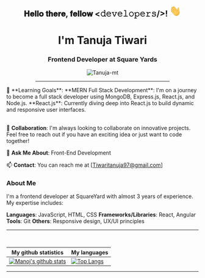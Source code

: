 <div align="center">
<h2> 𝐇𝐞𝐥𝐥𝐨 𝐭𝐡𝐞𝐫𝐞, 𝐟𝐞𝐥𝐥𝐨𝐰 <𝚍𝚎𝚟𝚎𝚕𝚘𝚙𝚎𝚛𝚜/>! <img src="https://github.com/ABSphreak/ABSphreak/blob/master/gifs/Hi.gif" width="30px" height="30px"></h2>
</div>
<h1 align="center"> I'm Tanuja Tiwari</h1>
<!-- <h3 align="center">Computer Science graduate From DIT University, Dehradun</h3> -->
<h3 align="center">Frontend Developer at Square Yards</h3>

<!-- Visitor count -->
 <div align="center">
<p align="center"> <img src="https://komarev.com/ghpvc/?username=Tanuja-mt&label=Profile%20views&color=0e75b6&style=flat" alt="Tanuja-mt" /> </p>
<hr width= "70%">
 </div>
 
<div>
🌱 **Learning Goals**: 
  **MERN Full Stack Development**: I'm on a journey to become a full stack developer using MongoDB, Express.js, React.js, and Node.js.
   **React.js**: Currently diving deep into React.js to build dynamic and responsive user interfaces.
   <br />
    <br />

 👯 **Collaboration**: 
     I'm always looking to collaborate on innovative projects. Feel free to reach out if you have an exciting idea or just want to code together!

  💬 **Ask Me About**: 
   Front-End Development

 📫 **Contact**: 
You can reach me at [Tiwaritanuja97@gmail.com]


### About Me

I'm a frontend developer at SquareYard with almost 3 years of experience. My expertise includes:

 **Languages**: JavaScript, HTML, CSS
**Frameworks/Libraries**: React, Angular
 **Tools**: Git 
 **Others**: Responsive design, UX/UI principles
</div>
<hr>
</br>
<div align="center">

|My github statistics|My languages
|-|-|
|[![Manoj's github stats](https://github-readme-stats.vercel.app/api?username=Tanuja-mt&show_icons=true&theme=dark&hide_title=true)](https://github.com/Tanuja-mt)|[![Top Langs](https://github-readme-stats.vercel.app/api/top-langs/?username=Tanuja-mt&show_icons=true&theme=dark&layout=compact&hide_title=true)](https://github.com/Tanuja-mt)|
<hr>
</br>

</div>


